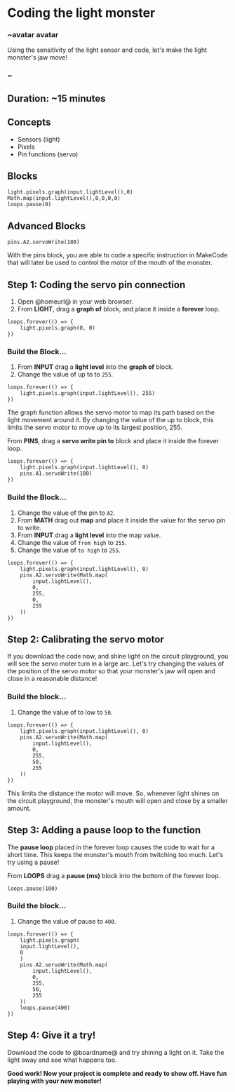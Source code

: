 # Coding the light monster 

### ~avatar avatar 
Using the sensitivity of the light sensor and code, let's make the light monster's jaw move!
### ~ 

## Duration: ~15 minutes 

## Concepts
* Sensors (light)
* Pixels
* Pin functions (servo)

## Blocks

```cards 
light.pixels.graph(input.lightLevel(),0)
Math.map(input.lightLevel(),0,0,0,0)
loops.pause(0)
``` 

## Advanced Blocks 
```cards 
pins.A2.servoWrite(180)
```

With the pins block, you are able to code a specific instruction in MakeCode that will later be used to control the motor of the mouth of the monster. 

## Step 1: Coding the servo pin connection

1. Open @homeurl@ in your web browser. 
2. From **LIGHT**, drag a **graph of** block, and place it inside a **forever** loop. 

```blocks 
loops.forever(() => {
    light.pixels.graph(0, 0)
})
```

### Build the Block...

1. From **INPUT** drag a **light level** into the **graph of** block.
2. Change the value of up to to `255`. 

```blocks 
loops.forever(() => {
    light.pixels.graph(input.lightLevel(), 255)
})
```
The graph function allows the servo motor to map its path based on the light movement around it. By changing the value of the up to block, this limits the servo motor to move up to its largest position, 255. 

From **PINS**, drag a **servo write pin to** block and place it inside the forever loop. 

```blocks 
loops.forever(() => {
    light.pixels.graph(input.lightLevel(), 0)
    pins.A1.servoWrite(180)
})
```

### Build the Block...

1. Change the value of the pin to ``A2``.
2. From **MATH** drag out **map** and place it inside the value for the servo pin to write. 
3. From **INPUT** drag a **light level** into the map value. 
4. Change the value of `from high` to ``255``.
5. Change the value of `to high` to ``255``.

```blocks 
loops.forever(() => {
    light.pixels.graph(input.lightLevel(), 0)
    pins.A2.servoWrite(Math.map(
        input.lightLevel(), 
        0,
        255, 
        0,
        255
    ))
})
```
## Step 2: Calibrating the servo motor 

If you download the code now, and shine light on the circuit playground, you will see the servo moter turn in a large arc. 
Let's try changing the values of the position of the servo motor so that your monster's jaw will open and close in a reasonable distance! 

### Build the block...

1. Change the value of to low to ``50``.

```blocks 
loops.forever(() => {
    light.pixels.graph(input.lightLevel(), 0)
    pins.A2.servoWrite(Math.map(
        input.lightLevel(), 
        0,
        255, 
        50,
        255
    ))
})
```

This limits the distance the motor will move. So, whenever light shines on the circuit playground, the monster's mouth will open and close by a smaller amount. 

## Step 3: Adding a pause loop to the function 

The **pause loop** placed in the forever loop causes the code to wait for a short time. This keeps the monster's mouth from twitching too much. Let's try using a pause! 

From **LOOPS** drag a **pause (ms)** block into the bottom of the forever loop. 

```block
loops.pause(100)
```

### Build the block...

1. Change the value of pause to ``400``.

```blocks
loops.forever(() => {
    light.pixels.graph(
    input.lightLevel(), 
    0
    )
    pins.A2.servoWrite(Math.map(
        input.lightLevel(), 
        0, 
        255, 
        50, 
        255
    ))
    loops.pause(400)
})
```

## Step 4: Give it a try!

Download the code to @boardname@ and try shining a light on it. Take the light away and see what happens too.

**Good work! Now your project is complete and ready to show off. Have fun playing with your new monster!** 
 
